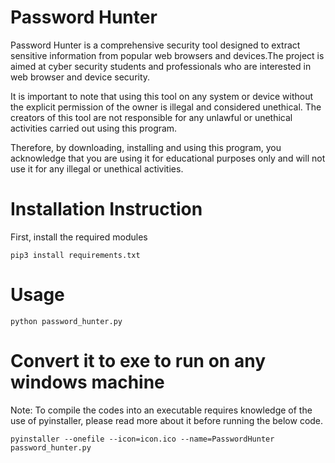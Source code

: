 # Password Hunter
Password Hunter is a comprehensive security tool designed to extract sensitive information from popular web browsers and devices.The project is aimed at cyber security students and professionals who are interested in web browser and device security.

It is important to note that using this tool on any system or device without the explicit permission of the owner is illegal and considered unethical. The creators of this tool are not responsible for any unlawful or unethical activities carried out using this program.

Therefore, by downloading, installing and using this program, you acknowledge that you are using it for educational purposes only and will not use it for any illegal or unethical activities.

# Installation Instruction
First, install the required modules

```
pip3 install requirements.txt
```

# Usage
```
python password_hunter.py
```

# Convert it to exe to run on any windows machine
Note: To compile the codes into an executable requires knowledge of the use of pyinstaller, please read more about it before running the below code.
```
pyinstaller --onefile --icon=icon.ico --name=PasswordHunter password_hunter.py
```
